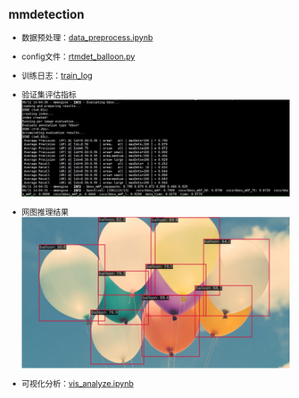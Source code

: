## mmdetection
- 数据预处理：[data_preprocess.ipynb](data_preprocess.ipynb)
- config文件：[rtmdet_balloon.py](mmdetection/configs/rtmdet/rtmdet_balloon.py)
- 训练日志：[train_log](mmdetection/work_dirs/rtmdet_balloon/20230611_132012/20230611_132012.log)
- 验证集评估指标
![img](evaluate.jpg)

- 网图推理结果
![img](mmdetection/outputs/vis/inference.jpg)


- 可视化分析：[vis_analyze.ipynb](vis_analyze.ipynb)
